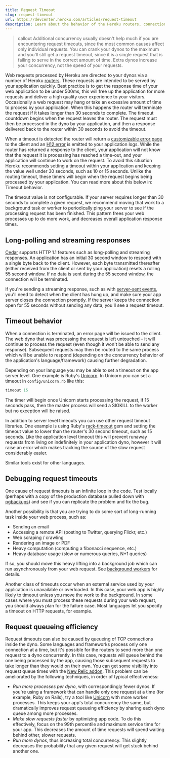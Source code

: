```yaml
---
title: Request Timeout
slug: request-timeout
url: https://devcenter.heroku.com/articles/request-timeout
description: Learn about the behavior of the Heroku routers, connection termination and connection timeouts.
---
```


> callout
> Additional concurrency usually doesn't help much if you are encountering request timeouts, since the most common causes affect only individual requests. You can crank your dynos to the maximum and you'll still get a request timeout, since it is a single request that is failing to serve in the correct amount of time.  Extra dynos increase your concurrency, not the speed of your requests.

Web requests processed by Heroku are directed to your dynos via a number of Heroku [routers](http-routing). These requests are intended to be served by your application quickly. Best practice is to get the response time of your web application to be under 500ms, this will free up the application for more requests and deliver a high quality user experience to your visitors. Occasionally a web request may hang or take an excessive amount of time to process by your application. When this happens the router will terminate the request if it takes longer than 30 seconds to complete. The timeout countdown begins when the request leaves the router. The request must then be processed in the dyno by your application, and then a response delivered back to the router within 30 seconds to avoid the timeout.

When a timeout is detected the router will return a [customizable error page](error-pages) to the client and an [H12 error](error-codes) is emitted to your application logs. While the router has returned a response to the client, your application will not know that the request it is processing has reached a time-out, and your application will continue to work on the request. To avoid this situation Heroku recommends setting a timeout within your application and keeping the value well under 30 seconds, such as 10 or 15 seconds. Unlike the routing timeout, these timers will begin when the request begins being processed by your application. You can read more about this below in: Timeout behavior.

The timeout value is not configurable. If your server requires longer than 30 seconds to complete a given request, we recommend moving that work to a background task or worker to periodically ping your server to see if the processing request has been finished. This pattern frees your web processes up to do more work, and decreases overall application response times.


## Long-polling and streaming responses

[Cedar](cedar) supports HTTP 1.1 features such as long-polling and streaming responses. An application has an initial 30 second window to respond with a single byte back to the client.  However, each byte transmitted thereafter (either received from the client or sent by your application) resets a rolling 55 second window.  If no data is sent during the 55 second window, the connection will be terminated.

If you're sending a streaming response, such as with [server-sent events](http://dev.w3.org/html5/eventsource/), you'll need to detect when the client has hung up, and make sure your app server closes the connection promptly. If the server keeps the connection open for 55 seconds without sending any data, you'll see a request timeout.

## Timeout behavior

When a connection is terminated, an error page will be issued to the client. The web dyno that was processing the request is left untouched – it will continue to process the request (even though it won't be able to send any response). Subsequent requests may then be routed to the same process which will be unable to respond (depending on the concurrency behavior of the application's language/framework) causing further degradation.

Depending on your language you may be able to set a timeout on the app server level. One example is Ruby's [Unicorn](rails-unicorn). In Unicorn you can set a timeout in `config/unicorn.rb` like this:

```ruby
timeout 15
```

The timer will begin once Unicorn starts processing the request, if 15 seconds pass, then the master process will send a SIGKILL to the worker but no exception will be raised.

In addition to server level timeouts you can use other request timeout libraries. One example is using Ruby's [rack-timeout](https://github.com/kch/rack-timeout) gem and setting the timeout value to lower than the router's 30 second timeout, such as 15 seconds. Like the application level timeout this will prevent runaway requests from living on indefinitely in your application dyno, however it will raise an error which makes tracking the source of the slow request considerably easier.

Similar tools exist for other languages.

## Debugging request timeouts

One cause of request timeouts is an infinite loop in the code.  Test locally (perhaps with a copy of the production database pulled down with [pgbackups](pgbackups)) and see if you can replicate the problem and fix the bug.

Another possibility is that you are trying to do some sort of long-running task inside your web process, such as:

* Sending an email
* Accessing a remote API (posting to Twitter, querying Flickr, etc.)
* Web scraping / crawling
* Rendering an image or PDF
* Heavy computation (computing a fibonacci sequence, etc.)
* Heavy database usage (slow or numerous queries, N+1 queries)

If so, you should move this heavy lifting into a background job which can run asynchronously from your web request.  See [background workers](background-jobs-queueing) for details.

Another class of timeouts occur when an external service used by your application is unavailable or overloaded.  In this case, your web app is highly likely to timeout unless you move the work to the background. In some cases where you must process these requests during your web request, you should always plan for the failure case.  Most languages let you specify a timeout on HTTP requests, for example.

## Request queueing efficiency

Request timeouts can also be caused by queueing of TCP connections inside the dyno. Some languages and frameworks process only one connection at a time, but it's possible for the routers to send more than one request to a dyno concurrently. In this case, requests will queue behind the one being processed by the app, causing those subsequent requests to take longer than they would on their own. You can get some visibility into request queue times with the [New Relic addon](https://addons.heroku.com/newrelic). This problem can be ameliorated by the following techniques, in order of typical effectiveness:

- *Run more processes per dyno*, with correspondingly fewer dynos. If you're using a framework that can handle only one request at a time (for example, Ruby on Rails), try a tool like [Unicorn](rails-unicorn) with more worker processes. This keeps your app's total concurrency the same, but dramatically improves request queueing efficiency by sharing each dyno queue among more processes.
- *Make slow requests faster* by optimizing app code. To do this effectively, focus on the 99th percentile and maximum service time for your app. This decreases the amount of time requests will spend waiting behind other, slower requests.
- *Run more dynos*, thus increasing total concurrency. This slightly decreases the probability that any given request will get stuck behind another one.